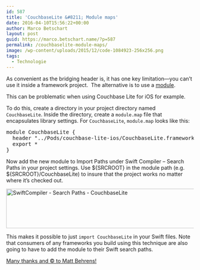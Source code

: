 ```yaml
---
id: 587
title: 'CouchbaseLite &#8211; Module maps'
date: 2016-04-10T15:56:22+00:00
author: Marco Betschart
layout: post
guid: https://marco.betschart.name/?p=587
permalink: /couchbaselite-module-maps/
image: /wp-content/uploads/2015/12/code-1084923-256x256.png
tags:
  - Technologie
---
```

As convenient as the bridging header is, it has one key limitation—you can’t use it inside a framework project.  The alternative is to use a [module](http://clang.llvm.org/docs/Modules.html "Clang Module documentation").

This can be problematic when using Couchbase Lite for iOS for example.

To do this, create a directory in your project directory named `CouchbaseLite`. Inside the directory, create a `module.map` file that encapsulates library settings. For `CouchbaseLite`, `module.map` looks like this:

<pre>module CouchbaseLite {
  header "../Pods/couchbase-lite-ios/CouchbaseLite.framework/Headers/CouchbaseLite.h"
  export *
}</pre>

Now add the new module to Import Paths under Swift Compiler – Search Paths in your project settings. Use ${SRCROOT} in the module path (e.g. ${SRCROOT}/CouchbaseLite) to insure that the project works no matter where it’s checked out.

<a href="http://dev.marco-betschart.local/wp-content/uploads/2016/04/SwiftCompiler-Search-Paths-CouchbaseLite.png" rel="attachment wp-att-588"><img class="alignnone wp-image-588" src="http://dev.marco-betschart.local/wp-content/uploads/2016/04/SwiftCompiler-Search-Paths-CouchbaseLite-300x41.png" alt="SwiftCompiler - Search Paths - CouchbaseLite" width="770" height="106" srcset="http://dev.marco-betschart.local/wp-content/uploads/2016/04/SwiftCompiler-Search-Paths-CouchbaseLite-300x41.png 300w, http://dev.marco-betschart.local/wp-content/uploads/2016/04/SwiftCompiler-Search-Paths-CouchbaseLite-768x106.png 768w, http://dev.marco-betschart.local/wp-content/uploads/2016/04/SwiftCompiler-Search-Paths-CouchbaseLite-1024x141.png 1024w, http://dev.marco-betschart.local/wp-content/uploads/2016/04/SwiftCompiler-Search-Paths-CouchbaseLite-192x26.png 192w, http://dev.marco-betschart.local/wp-content/uploads/2016/04/SwiftCompiler-Search-Paths-CouchbaseLite.png 1118w" sizes="(max-width: 770px) 100vw, 770px" /></a>

This makes it possible to just `import CouchbaseLite` in your Swift files. Note that consumers of any frameworks you build using this technique are also going to have to add the module to their Swift search paths.

[Many thanks and © to Matt Behrens!](https://spin.atomicobject.com/2015/02/23/c-libraries-swift/)